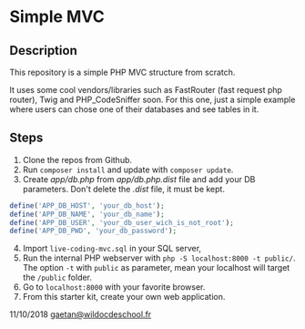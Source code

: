 # Simple MVC

## Description

This repository is a simple PHP MVC structure from scratch.

It uses some cool vendors/libraries such as FastRouter (fast request php router), Twig and PHP_CodeSniffer soon.
For this one, just a simple example where users can chose one of their databases and see tables in it.

## Steps

1. Clone the repos from Github.
2. Run `composer install` and update with `composer update`.
3. Create *app/db.php* from *app/db.php.dist* file and add your DB parameters. Don't delete the *.dist* file, it must be kept.

```php
define('APP_DB_HOST', 'your_db_host');
define('APP_DB_NAME', 'your_db_name');
define('APP_DB_USER', 'your_db_user_wich_is_not_root');
define('APP_DB_PWD', 'your_db_password');
```

4. Import `live-coding-mvc.sql` in your SQL server,
5. Run the internal PHP webserver with `php -S localhost:8000 -t public/`. The option `-t` with `public` as parameter, mean your localhost will target the `/public` folder.
6. Go to `localhost:8000` with your favorite browser.
7. From this starter kit, create your own web application.


11/10/2018 gaetan@wildocdeschool.fr